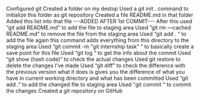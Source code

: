 Configured git
Created a folder on my destop
Used a git init . command to initialize this folder as git repository 
Created a file README.md in that folder 
Added this list into that file
---ADDED AFTER 1st COMMIT---
After this used “git add README.md” to add  the file to staging area
Used  “git rm —cached README.md” to remove the file from the staging area
Used “git add . “ to add the file again this command adds everything from this directory to the staging area
Used “git commit -m "git internship task” “ to basically create a save  point for this file
Used “git log “  to get the info about the commit
Used “git show (hash code)” to check the actual changes
Used git restore to delete the changes I've made
Used “git diff” to check the difference with the previous version what it does is gives you the difference of what you have in current working directory and what has been committed
Used  “git add .” to add the changed file to staging area
Used "git commit " to commit the changes
Created a git repository on GitHub